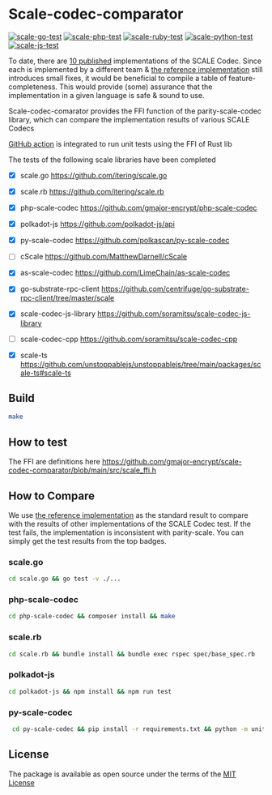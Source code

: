 # Scale-codec-comparator

[![scale-go-test](https://github.com/gmajor-encrypt/scale-codec-comparator/actions/workflows/scale-go.yml/badge.svg)](https://github.com/gmajor-encrypt/scale-codec-comparator/actions/workflows/scale-go.yml)
[![scale-php-test](https://github.com/gmajor-encrypt/scale-codec-comparator/actions/workflows/scale-php.yml/badge.svg)](https://github.com/gmajor-encrypt/scale-codec-comparator/actions/workflows/scale-php.yml)
[![scale-ruby-test](https://github.com/gmajor-encrypt/scale-codec-comparator/actions/workflows/scale-ruby.yml/badge.svg)](https://github.com/gmajor-encrypt/scale-codec-comparator/actions/workflows/scale-ruby.yml)
[![scale-python-test](https://github.com/gmajor-encrypt/scale-codec-comparator/actions/workflows/scale-python.yml/badge.svg)](https://github.com/gmajor-encrypt/scale-codec-comparator/actions/workflows/scale-python.yml)
[![scale-js-test](https://github.com/gmajor-encrypt/scale-codec-comparator/actions/workflows/scale-js.yml/badge.svg)](https://github.com/gmajor-encrypt/scale-codec-comparator/actions/workflows/scale-js.yml)


To date, there are [10 published](https://docs.substrate.io/reference/scale-codec/) implementations of the SCALE Codec. Since each is implemented by a different team & [the reference implementation](https://github.com/paritytech/parity-scale-codec) still introduces small fixes,
it would be beneficial to compile a table of feature-completeness. This would provide (some) assurance that the implementation in a given language is safe & sound to use.

Scale-codec-comarator provides the FFI function of the parity-scale-codec library, which can compare the implementation results of various SCALE Codecs

[GitHub action](https://github.com/gmajor-encrypt/scale-codec-comparator/tree/main/.github/workflows) is integrated to run unit tests using the FFI of Rust lib

The tests of the following scale libraries have been completed

- [x] scale.go https://github.com/itering/scale.go
- [x] scale.rb https://github.com/itering/scale.rb
- [x] php-scale-codec https://github.com/gmajor-encrypt/php-scale-codec
- [x] polkadot-js https://github.com/polkadot-js/api
- [x] py-scale-codec https://github.com/polkascan/py-scale-codec
- [ ] cScale https://github.com/MatthewDarnell/cScale
- [x] as-scale-codec https://github.com/LimeChain/as-scale-codec
- [x] go-substrate-rpc-client https://github.com/centrifuge/go-substrate-rpc-client/tree/master/scale
- [x] scale-codec-js-library https://github.com/soramitsu/scale-codec-js-library
- [ ] scale-codec-cpp https://github.com/soramitsu/scale-codec-cpp
- [x] scale-ts https://github.com/unstoppablejs/unstoppablejs/tree/main/packages/scale-ts#scale-ts


## Build

```bash
make
```

## How to test

The FFI are definitions here https://github.com/gmajor-encrypt/scale-codec-comparator/blob/main/src/scale_ffi.h


## How to Compare

We use [the reference implementation](https://github.com/paritytech/parity-scale-codec) as the standard result to
compare with the results of other implementations of the SCALE Codec test.
If the test fails, the implementation is inconsistent with parity-scale.
You can simply get the test results from the top badges.

### scale.go
```bash
cd scale.go && go test -v ./...
```

### php-scale-codec
```bash
cd php-scale-codec && composer install && make
```

### scale.rb
```bash
cd scale.rb && bundle install && bundle exec rspec spec/base_spec.rb
```

### polkadot-js

```bash
cd polkadot-js && npm install && npm run test
```

### py-scale-codec

```bash
 cd py-scale-codec && pip install -r requirements.txt && python -m unittest discover
```



## License

The package is available as open source under the terms of the [MIT License](https://opensource.org/licenses/MIT)
